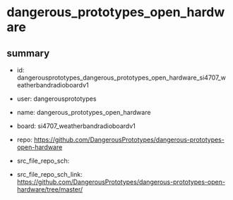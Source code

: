 # dangerous_prototypes_open_hardware
 
## summary 
* id: dangerousprototypes_dangerous_prototypes_open_hardware_si4707_weatherbandradioboardv1
* user: dangerousprototypes
* name: dangerous_prototypes_open_hardware
* board: si4707_weatherbandradioboardv1
* repo: https://github.com/DangerousPrototypes/dangerous-prototypes-open-hardware



* src_file_repo_sch: 
* src_file_repo_sch_link: https://github.com/DangerousPrototypes/dangerous-prototypes-open-hardware/tree/master/







